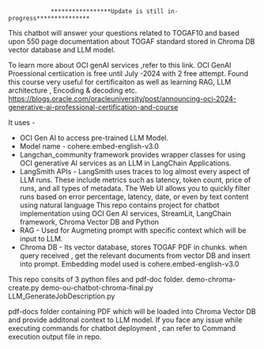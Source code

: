                 *****************Update is still in-progress***************
This chatbot will answer your questions related to TOGAF10 and based upon 550 page documentation about TOGAF standard stored in Chroma DB vector database and LLM model.

To learn more about OCI genAI services ,refer to this link. OCI GenAI Proessional certiication is free until July -2024 with 2 free attempt.
Found this course very useful for certificaiton as well as learning RAG, LLM architecture , Encoding & decoding etc.
https://blogs.oracle.com/oracleuniversity/post/announcing-oci-2024-generative-ai-professional-certification-and-course

It uses -
- OCI Gen AI to access pre-trained LLM Model.
- Model name - cohere.embed-english-v3.0
- Langchan_community framework provides wrapper classes for  using OCI generative AI services as an LLM in LangChain Applications.
- LangSmith APIs - LangSmith uses traces to log almost every aspect of LLM runs. These include metrics such as latency, token count, price of runs, and all types of metadata. The Web 
                   UI allows you to quickly filter runs based on error percentage, latency, date, or even by text content using natural language
                   This repo contains project for chatbot implementation using OCI Gen AI services, StreamLit, LangChain framework, Chroma Vector DB and Python
- RAG - Used for Augmeting prompt with specific context which will be input to LLM.
- Chroma DB - Its vector database, stores TOGAF PDF in chunks. when query received , get the relevant documents from vector DB and insert into prompt. Embedding model used is 
  cohere.embed-english-v3.0
  
This repo consits of 3 python files and pdf-doc folder. 
demo-chroma-create.py
demo-ou-chatbot-chroma-final.py
LLM_GenerateJobDescription.py

pdf-docs folder containing PDF which will be loaded into Chroma Vector DB and provide additonal context to LLM model.
If you face any issue while executing commands for chatbot deployment , can refer to Command execution output file in repo.
